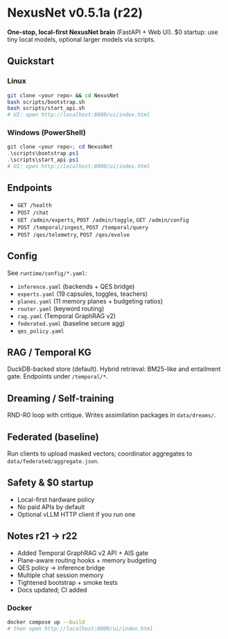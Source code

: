 
# NexusNet v0.5.1a (r22)

**One-stop, local-first NexusNet brain** (FastAPI + Web UI). $0 startup: use tiny local models, optional larger models via scripts.

## Quickstart

### Linux
```bash
git clone <your repo> && cd NexusNet
bash scripts/bootstrap.sh
bash scripts/start_api.sh
# UI: open http://localhost:8000/ui/index.html
```

### Windows (PowerShell)
```powershell
git clone <your repo>; cd NexusNet
.\scripts\bootstrap.ps1
.\scripts\start_api.ps1
# UI: open http://localhost:8000/ui/index.html
```

## Endpoints
- `GET /health`
- `POST /chat`
- `GET /admin/experts`, `POST /admin/toggle`, `GET /admin/config`
- `POST /temporal/ingest`, `POST /temporal/query`
- `POST /qes/telemetry`, `POST /qes/evolve`

## Config
See `runtime/config/*.yaml`:
- `inference.yaml` (backends + QES bridge)
- `experts.yaml` (19 capsules, toggles, teachers)
- `planes.yaml` (11 memory planes + budgeting ratios)
- `router.yaml` (keyword routing)
- `rag.yaml` (Temporal GraphRAG v2)
- `federated.yaml` (baseline secure agg)
- `qes_policy.yaml`

## RAG / Temporal KG
DuckDB-backed store (default). Hybrid retrieval: BM25-like and entailment gate. Endpoints under `/temporal/*`.

## Dreaming / Self-training
RND-R0 loop with critique. Writes assimilation packages in `data/dreams/`.

## Federated (baseline)
Run clients to upload masked vectors; coordinator aggregates to `data/federated/aggregate.json`.

## Safety & $0 startup
- Local-first hardware policy
- No paid APIs by default
- Optional vLLM HTTP client if you run one

## Notes r21 → r22
- Added Temporal GraphRAG v2 API + AIS gate
- Plane-aware routing hooks + memory budgeting
- QES policy → inference bridge
- Multiple chat session memory
- Tightened bootstrap + smoke tests
- Docs updated; CI added


### Docker
```bash
docker compose up --build
# then open http://localhost:8000/ui/index.html
```
